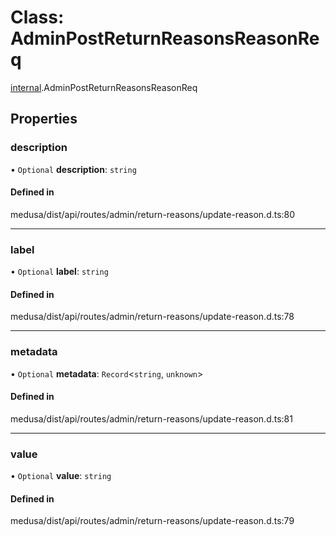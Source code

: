 # Class: AdminPostReturnReasonsReasonReq

[internal](../modules/internal-23.md).AdminPostReturnReasonsReasonReq

## Properties

### description

• `Optional` **description**: `string`

#### Defined in

medusa/dist/api/routes/admin/return-reasons/update-reason.d.ts:80

___

### label

• `Optional` **label**: `string`

#### Defined in

medusa/dist/api/routes/admin/return-reasons/update-reason.d.ts:78

___

### metadata

• `Optional` **metadata**: `Record`<`string`, `unknown`\>

#### Defined in

medusa/dist/api/routes/admin/return-reasons/update-reason.d.ts:81

___

### value

• `Optional` **value**: `string`

#### Defined in

medusa/dist/api/routes/admin/return-reasons/update-reason.d.ts:79
